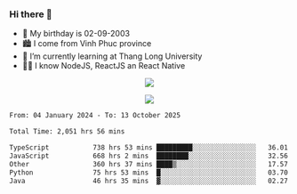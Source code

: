 ### Hi there 👋
- 🎂 My birthday is 02-09-2003
- 🏙️ I come from Vinh Phuc province
- 🌱 I’m currently learning at Thang Long University
- 🧑‍💻 I know NodeJS, ReactJS an React Native
<p align="center"><img src="https://github-readme-stats.vercel.app/api?username=tmquang0209&show_icons=true&theme=gradient"></p>
<p align="center"><img src="https://github-readme-stats.vercel.app/api/top-langs/?username=tmquang0209&hide=scss,css&langs_count=10"></p>
<!--START_SECTION:waka-->

```txt
From: 04 January 2024 - To: 13 October 2025

Total Time: 2,051 hrs 56 mins

TypeScript           738 hrs 53 mins █████████░░░░░░░░░░░░░░░░   36.01 %
JavaScript           668 hrs 2 mins  ████████░░░░░░░░░░░░░░░░░   32.56 %
Other                360 hrs 37 mins ████▒░░░░░░░░░░░░░░░░░░░░   17.57 %
Python               75 hrs 53 mins  █░░░░░░░░░░░░░░░░░░░░░░░░   03.70 %
Java                 46 hrs 35 mins  ▓░░░░░░░░░░░░░░░░░░░░░░░░   02.27 %
```

<!--END_SECTION:waka-->
